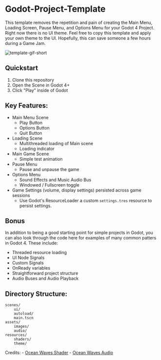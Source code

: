 # Godot-Project-Template

This template removes the repetition and pain of creating the Main Menu, Loading Screen, Pause Menu, and Options Menu for your Godot 4 Project.
Right now there is no UI theme. Feel free to copy this template and apply your own theme to the UI. Hopefully, this can save someone a few hours 
during a Game Jam.

![template-gif-short](https://github.com/Dutchgoose/Godot-Project-Template/assets/5461381/ea1c574f-a1a4-4f49-ac32-972d12b4de16)


## Quickstart

1. Clone this repository
2. Open the Scene in Godot 4+
3. Click "Play" inside of Godot

## Key Features:
- Main Menu Scene
	- Play Button
	- Options Button
	- Quit Button
- Loading Scene
	- Multithreaded loading of Main scene
	- Loading indicator
- Main Game Scene
	- Simple test animation
- Pause Menu
	- Pause and unpause the game
- Options Menu
	- Sound Effects and Music Audio Bus
	- Windowed / Fullscreen toggle
 - Game Settings (volume, display settings) persisted across game sessions
	- Use Godot's ResourceLoader a custom `settings.tres` resource to persist settings.

## Bonus
In addition to being a good starting point for simple projects in Godot, you can also look through the code here for examples of many common patters in Godot 4. These include:
- Threaded resource loading
- UI Node Signals
- Custom Signals
- OnReady variables
- Straightforward project structure
- Audio Buses and Audio Playback

## Directory Structure:
```
scenes/
    ui/
    autoload/
    main.tscn
assets/
    images/
    audio/
resources/
    shaders/
    theme/
```

Credits:
	- [Ocean Waves Shader](https://godotshaders.com/shader/wind-waker-water-no-textures-needed/)
	- [Ocean Waves Audio](https://freesound.org/people/SNaumann/sounds/708997/)
